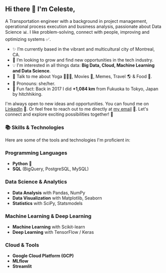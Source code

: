 ## Hi there 👋 I'm Celeste,

A Transportation engineer with a background in project management, operational process execution and business analysis, passionate about Data Science 📊. I like problem-solving, connect with people, improving and optimizing systems ✅.

- ✨ I’m currently based in the vibrant and multicultural city of Montreal, CA. 
- 🌱 I’m looking to grow and find new opportunities in the tech industry.
- 💡 I'm interested in all things data: **Big Data, Cloud, Machine Learning and Data Science**.
- 💬 Talk to me about Yoga 🧘🏻‍♀️, Movies 🎥, Memes, Travel 🌎 & Food 🍜.
- 🌸 Pronouns: she/her.
- 🎒 Fun fact: Back in 2017 I did **+1,084 km** from Fukuoka to Tokyo, Japan by hitchhiking.
  
I'm always open to new ideas and opportunities. You can found me on [LinkedIn](https://www.linkedin.com/in/celestediaz/) 👥. Or feel free to reach out to me directly at [my email](mailto:celestedr10@gmail.com) 📧. Let's connect and explore exciting possibilities together! 🚀

### 📚 Skills & Technologies

Here are some of the tools and technologies I'm proficient in:

### Programming Languages
- **Python** 🐍
- **SQL** (BigQuery, PostgreSQL, MySQL)

### Data Science & Analytics
- **Data Analysis** with Pandas, NumPy
- **Data Visualization** with Matplotlib, Seaborn
- **Statistics** with SciPy, Statsmodels

### Machine Learning & Deep Learning
- **Machine Learning** with Scikit-learn
- **Deep Learning** with TensorFlow / Keras

### Cloud & Tools
- **Google Cloud Platform (GCP)**
- **MLflow**
- **Streamlit** 

